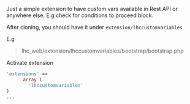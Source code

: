 
Just a simple extension to have custom vars available in Rest API or anywhere else. E.g check for conditions to proceed block.

After cloning, you should have it under `extension/lhccustomvariables`

E.g

> lhc_web/extension/lhccustomvariables/bootstrap/bootstrap.php

Activate extension

```php
'extensions' =>
      array (
        'lhccustomvariables'
)
...
```